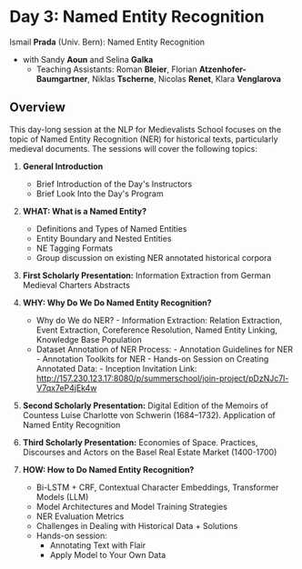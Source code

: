 # Day 3: Named Entity Recognition

Ismail **Prada** (Univ. Bern): Named Entity Recognition
- with Sandy **Aoun** and Selina **Galka**
  - Teaching Assistants: Roman **Bleier**, Florian **Atzenhofer-Baumgartner**, Niklas **Tscherne**, Nicolas **Renet**, Klara **Venglarova**

## Overview

This day-long session at the NLP for Medievalists School focuses on the topic of Named Entity Recognition (NER) for historical texts, particularly medieval documents. The sessions will cover the following topics:

1. **General Introduction**
   - Brief Introduction of the Day's Instructors
   - Brief Look Into the Day's Program

2. **WHAT: What is a Named Entity?**
   - Definitions and Types of Named Entities
   - Entity Boundary and Nested Entities
   - NE Tagging Formats
   - Group discussion on existing NER annotated historical corpora

3. **First Scholarly Presentation:** Information Extraction from German Medieval Charters Abstracts
   
4. **WHY: Why Do We Do Named Entity Recognition?**
   - Why do We do NER? - Information Extraction: Relation Extraction, Event Extraction, Coreference Resolution, Named Entity Linking, Knowledge Base Population
   - Dataset Annotation of NER Process:
         - Annotation Guidelines for NER
         - Annotation Toolkits for NER
         - Hands-on Session on Creating Annotated Data:
               - Inception Invitation Link: http://157.230.123.17:8080/p/summerschool/join-project/pDzNJc7l-V7qx7eP4jEk4w

5. **Second Scholarly Presentation:** Digital Edition of the Memoirs of Countess Luise Charlotte von Schwerin (1684–1732). Application of Named Entity Recognition
   
6. **Third Scholarly Presentation:** Economies of Space. Practices, Discourses and Actors on the Basel Real Estate Market (1400-1700) 

7. **HOW: How to Do Named Entity Recognition?**
   - Bi-LSTM + CRF, Contextual Character Embeddings, Transformer Models (LLM)
   - Model Architectures and Model Training Strategies
   - NER Evaluation Metrics
   - Challenges in Dealing with Historical Data + Solutions
   - Hands-on session:
       - Annotating Text with Flair
       - Apply Model to Your Own Data
         
